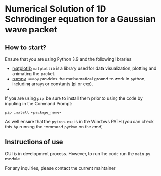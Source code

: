 # Numerical Solution of 1D Schrödinger equation for a Gaussian wave packet

## How to start?
Ensure that you are using Python 3.9 and the following libraries:
- [matplotlib](https://matplotlib.org/) `matplotlib` is a library used for data visualization, plotting and animating the packet. 
- [numpy](https://numpy.org/). `numpy` provides the mathematical ground to work in python, including arrays or constants (pi or exp). 
- 
If you are using `pip`, be sure to install them prior to using the code by inputing in the Command Prompt:
```
pip install <package_name>
```
As well ensure that the `python.exe` is in the Windows PATH (you can check this by running the command `python` on the cmd).

## Instructions of use
GUI is in development process. However, to run the code run the `main.py` module.





For any inquiries, please contact the current maintainer 
